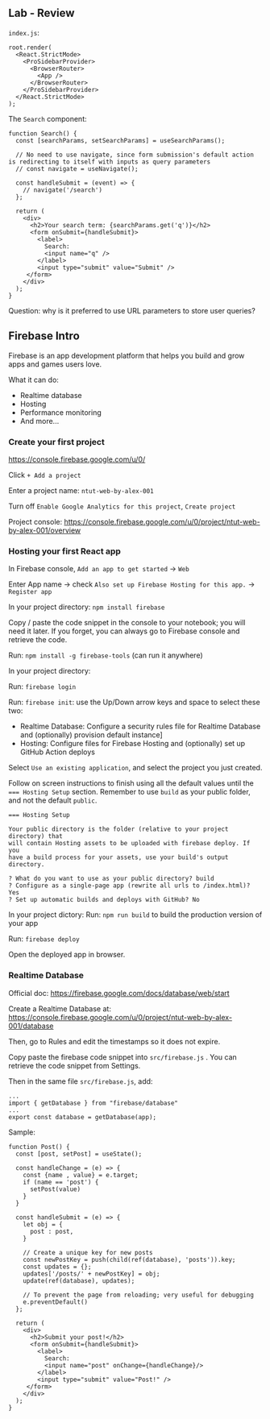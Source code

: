 ## Lab - Review

`index.js`:

```
root.render(
  <React.StrictMode>
    <ProSidebarProvider>
      <BrowserRouter>
        <App />
      </BrowserRouter>
    </ProSidebarProvider>
  </React.StrictMode>
);
```

The `Search` component:
```
function Search() {
  const [searchParams, setSearchParams] = useSearchParams();

  // No need to use navigate, since form submission's default action is redirecting to itself with inputs as query parameters
  // const navigate = useNavigate();

  const handleSubmit = (event) => {
    // navigate('/search')
  };

  return (
    <div>
      <h2>Your search term: {searchParams.get('q')}</h2>
      <form onSubmit={handleSubmit}>
        <label>
          Search:
          <input name="q" />
        </label>
        <input type="submit" value="Submit" />
     </form>
    </div>
  );
}
```

Question: why is it preferred to use URL parameters to store user queries?


## Firebase Intro

Firebase is an app development platform that helps you build and grow apps and games users love.

What it can do:

* Realtime database
* Hosting
* Performance monitoring
* And more...

### Create your first project

https://console.firebase.google.com/u/0/

Click `+ Add a project`

Enter a project name: `ntut-web-by-alex-001`

Turn off `Enable Google Analytics for this project`, `Create project`

Project console: https://console.firebase.google.com/u/0/project/ntut-web-by-alex-001/overview

### Hosting your first React app

In Firebase console, `Add an app to get started` -> `Web`

Enter App name -> check `Also set up Firebase Hosting for this app.` -> `Register app`

In your project directory: `npm install firebase`

Copy / paste the code snippet in the console to your notebook; you will need it later. If you forget, you can always go to Firebase console and retrieve the code.

Run: `npm install -g firebase-tools` (can run it anywhere)

In your project directory:

Run: `firebase login`

Run: `firebase init`: use the Up/Down arrow keys and space to select these two:
* Realtime Database: Configure a security rules file for Realtime Database and (optionally) provision default instance]
* Hosting: Configure files for Firebase Hosting and (optionally) set up GitHub Action deploys

Select `Use an existing application`, and select the project you just created.

Follow on screen instructions to finish using all the default values until the `=== Hosting Setup` section. Remember to use `build` as your public folder, and not the default `public`.

```
=== Hosting Setup

Your public directory is the folder (relative to your project directory) that
will contain Hosting assets to be uploaded with firebase deploy. If you
have a build process for your assets, use your build's output directory.

? What do you want to use as your public directory? build
? Configure as a single-page app (rewrite all urls to /index.html)? Yes
? Set up automatic builds and deploys with GitHub? No
```

In your project dictory:
Run: `npm run build` to build the production version of your app

Run: `firebase deploy`

Open the deployed app in browser.

### Realtime Database

Official doc: https://firebase.google.com/docs/database/web/start

Create a Realtime Database at: https://console.firebase.google.com/u/0/project/ntut-web-by-alex-001/database

Then, go to Rules and edit the timestamps so it does not expire.

Copy paste the firebase code snippet into `src/firebase.js` . You can retrieve the code snippet from Settings.

Then in the same file `src/firebase.js`, add:

```
...
import { getDatabase } from "firebase/database"
...
export const database = getDatabase(app);
```

Sample:

```
function Post() {
  const [post, setPost] = useState();

  const handleChange = (e) => {
    const {name , value} = e.target;
    if (name == 'post') {
      setPost(value)
    }
  }

  const handleSubmit = (e) => {
    let obj = {
      post : post,
    }

    // Create a unique key for new posts
    const newPostKey = push(child(ref(database), 'posts')).key;
    const updates = {};
    updates['/posts/' + newPostKey] = obj;
    update(ref(database), updates);

    // To prevent the page from reloading; very useful for debugging
    e.preventDefault()
  };

  return (
    <div>
      <h2>Submit your post!</h2>
      <form onSubmit={handleSubmit}>
        <label>
          Search:
          <input name="post" onChange={handleChange}/>
        </label>
        <input type="submit" value="Post!" />
     </form>
    </div>
  );
}
```
